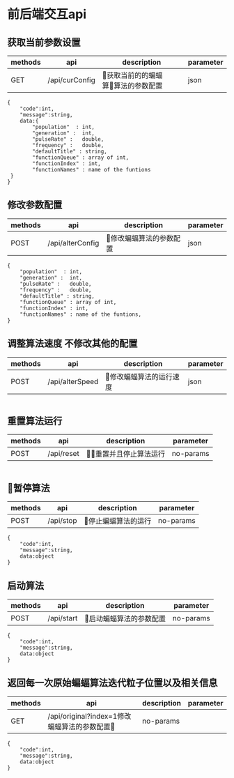 # 前后端交互api

## 获取当前参数设置
|  methods   | api  | description | parameter |
|  ---- | ----  | ---- | ---- |
|GET| /api/curConfig|获取当前的的蝙蝠算算法的参数配置|json|

```
{
    "code":int,
    "message":string,
    data:{
        "population"  : int,
        "generation" :  int,
        "pulseRate" :   double,
        "frequency" :   double,
        "defaultTitle" : string,
        "functionQueue" : array of int,
        "functionIndex" : int,
        "functionNames" : name of the funtions
 }   
}

```
## 修改参数配置
|  methods   | api  | description | parameter |
|  ---- | ----  | ---- | ---- |
|POST| /api/alterConfig|修改蝙蝠算法的参数配置|json|

```
{
    "population"  : int,
    "generation" :  int,
    "pulseRate" :   double,
    "frequency" :   double,
    "defaultTitle" : string,
    "functionQueue" : array of int,
    "functionIndex" : int,
    "functionNames" : name of the funtions,
}
```
## 调整算法速度 不修改其他的配置
|  methods   | api  | description | parameter |
|  ---- | ----  | ---- | ---- |
|POST| /api/alterSpeed|修改蝙蝠算法的运行速度|json|

```

```

## 重置算法运行
|  methods   | api  | description | parameter |
|  ---- | ----  | ---- | ---- |
|POST| /api/reset|重置并且停止算法运行|no-params|
```
```

## 暂停算法
|  methods   | api  | description | parameter |
|  ---- | ----  | ---- | ---- |
|POST| /api/stop|停止蝙蝠算法的运行|no-params|
```
{
    "code":int,
    "message":string,
    data:object
}
```

## 启动算法
|  methods   | api  | description | parameter |
|  ---- | ----  | ---- | ---- |
|POST| /api/start|启动蝙蝠算法的参数配置|no-params|
```
{
    "code":int,
    "message":string,
    data:object
}
```

## 返回每一次原始蝙蝠算法迭代粒子位置以及相关信息
|  methods   | api  | description | parameter |
|  ---- | ----  | ---- | ---- |
|GET| /api/original?index=1修改蝙蝠算法的参数配置|no-params|
```
{
    "code":int,
    "message":string,
    data:object
}
```